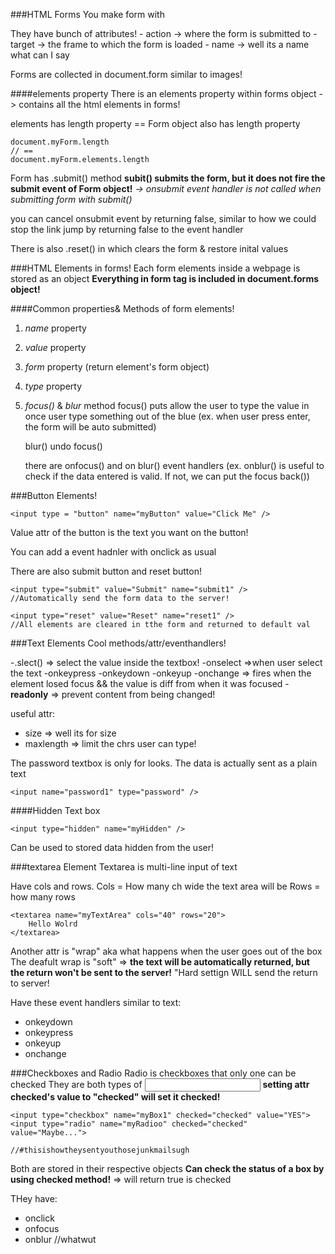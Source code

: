 ###HTML Forms
You make form with <form></form>

They have bunch of attributes!
    - action -> where the form is submitted to
    - target -> the frame to which the form is loaded
    - name -> well its a name what can I say

Forms are collected in document.form similar to images!

####elements property
There is an elements property within forms object
-> contains all the html elements in forms!

elements has length property ==
Form object also has length property
```
document.myForm.length
// ==
document.myForm.elements.length
```

Form has .submit() method
**subit() submits the form, but it does not fire the submit event of Form object!**
*-> onsubmit event handler is not called when submitting form with submit()*

you can cancel onsubmit event by returning false, similar to how we could stop the link jump by returning false to the event handler

There is also .reset() in which clears the form & restore inital values


###HTML Elements in forms!
Each form elements inside a webpage is stored as an object
**Everything in form tag is included in document.forms object!**

####Common properties& Methods of form elements!
1. *name* property
2. *value* property
3. *form* property (return element's form object)
4. *type* property

5. *focus()* & *blur* method
    focus() puts allow the user to type the value in once user type something out of the blue
    (ex. when user press enter, the form will be auto submitted)

    blur() undo focus()

    there are onfocus() and on blur() event handlers
    (ex. onblur() is useful to check if the data entered is valid. If not, we can put the focus back())

###Button Elements!
```
<input type = "button" name="myButton" value="Click Me" />
```
Value attr of the button is the text you want on the button!

You can add a event hadnler with onclick as usual

There are also submit button and reset button!
```
<input type="submit" value="Submit" name="submit1" />
//Automatically send the form data to the server!

<input type="reset" value="Reset" name="reset1" />
//All elements are cleared in tthe form and returned to default val
```

###Text Elements
Cool methods/attr/eventhandlers!

-.slect() => select the value inside the textbox!
-onselect =>when user select the text
-onkeypress
-onkeydown
-onkeyup
-onchange => fires when the element losed focus && the value is diff from when it was focused
-**readonly** => prevent content from being changed!

useful attr:
- size => well its for size
- maxlength => limit the chrs user can type!

The password textbox is only for looks. The data is actually sent as a plain text
```
<input name="password1" type="password" />
```

####Hidden Text box
```
<input type="hidden" name="myHidden" />
```
Can be used to stored data hidden from the user!


###textarea Element
Textarea is multi-line input of text

Have cols and rows.
Cols = How many ch wide the text area will be
Rows = how many rows

```
<textarea name="myTextArea" cols="40" rows="20">
    Hello Wolrd
</textarea>
```

Another attr is "wrap" aka what happens when the user goes out of the box
The deafult wrap is "soft"
=> **the text will be automatically returned, but the return won't be sent to the server!**
"Hard settign WILL send the return to server!

Have these event handlers similar to text:
- onkeydown
- onkeypress
- onkeyup
- onchange



###Checkboxes and Radio
Radio is checkboxes that only one can be checked
They are both types of <input>
**setting attr checked's value to "checked" will set it checked!**

```
<input type="checkbox" name="myBox1" checked="checked" value="YES">
<input type="radio" name="myRadioo" checked="checked" value="Maybe...">

//#thisishowtheysentyouthosejunkmailsugh
```
Both are stored in their respective objects
**Can check the status of a box by using checked method!**
=> will return true is checked

THey have:
- onclick
- onfocus
- onblur //whatwut






